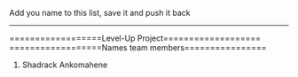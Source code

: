 Add you name to this list, save it and push it back
____________________________________________________

==================Level-Up Project===================
==================Names team members================
1. Shadrack Ankomahene
